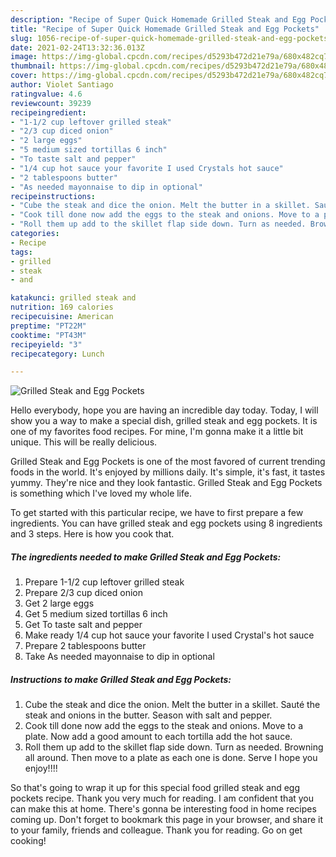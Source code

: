 ```yaml
---
description: "Recipe of Super Quick Homemade Grilled Steak and Egg Pockets"
title: "Recipe of Super Quick Homemade Grilled Steak and Egg Pockets"
slug: 1056-recipe-of-super-quick-homemade-grilled-steak-and-egg-pockets
date: 2021-02-24T13:32:36.013Z
image: https://img-global.cpcdn.com/recipes/d5293b472d21e79a/680x482cq70/grilled-steak-and-egg-pockets-recipe-main-photo.jpg
thumbnail: https://img-global.cpcdn.com/recipes/d5293b472d21e79a/680x482cq70/grilled-steak-and-egg-pockets-recipe-main-photo.jpg
cover: https://img-global.cpcdn.com/recipes/d5293b472d21e79a/680x482cq70/grilled-steak-and-egg-pockets-recipe-main-photo.jpg
author: Violet Santiago
ratingvalue: 4.6
reviewcount: 39239
recipeingredient:
- "1-1/2 cup leftover grilled steak"
- "2/3 cup diced onion"
- "2 large eggs"
- "5 medium sized tortillas 6 inch"
- "To taste salt and pepper"
- "1/4 cup hot sauce your favorite I used Crystals hot sauce"
- "2 tablespoons butter"
- "As needed mayonnaise to dip in optional"
recipeinstructions:
- "Cube the steak and dice the onion. Melt the butter in a skillet. Sauté the steak and onions in the butter. Season with salt and pepper."
- "Cook till done now add the eggs to the steak and onions. Move to a plate. Now add a good amount to each tortilla add the hot sauce."
- "Roll them up add to the skillet flap side down. Turn as needed. Browning all around. Then move to a plate as each one is done. Serve I hope you enjoy!!!!"
categories:
- Recipe
tags:
- grilled
- steak
- and

katakunci: grilled steak and 
nutrition: 169 calories
recipecuisine: American
preptime: "PT22M"
cooktime: "PT43M"
recipeyield: "3"
recipecategory: Lunch

---
```



![Grilled Steak and Egg Pockets](https://img-global.cpcdn.com/recipes/d5293b472d21e79a/680x482cq70/grilled-steak-and-egg-pockets-recipe-main-photo.jpg)

Hello everybody, hope you are having an incredible day today. Today, I will show you a way to make a special dish, grilled steak and egg pockets. It is one of my favorites food recipes. For mine, I'm gonna make it a little bit unique. This will be really delicious.

Grilled Steak and Egg Pockets is one of the most favored of current trending foods in the world. It's enjoyed by millions daily. It's simple, it's fast, it tastes yummy. They're nice and they look fantastic. Grilled Steak and Egg Pockets is something which I've loved my whole life.




To get started with this particular recipe, we have to first prepare a few ingredients. You can have grilled steak and egg pockets using 8 ingredients and 3 steps. Here is how you cook that.

<!--inarticleads1-->

##### The ingredients needed to make Grilled Steak and Egg Pockets:

1. Prepare 1-1/2 cup leftover grilled steak
1. Prepare 2/3 cup diced onion
1. Get 2 large eggs
1. Get 5 medium sized tortillas 6 inch
1. Get To taste salt and pepper
1. Make ready 1/4 cup hot sauce your favorite I used Crystal&#39;s hot sauce
1. Prepare 2 tablespoons butter
1. Take As needed mayonnaise to dip in optional




<!--inarticleads2-->

##### Instructions to make Grilled Steak and Egg Pockets:

1. Cube the steak and dice the onion. Melt the butter in a skillet. Sauté the steak and onions in the butter. Season with salt and pepper.
1. Cook till done now add the eggs to the steak and onions. Move to a plate. Now add a good amount to each tortilla add the hot sauce.
1. Roll them up add to the skillet flap side down. Turn as needed. Browning all around. Then move to a plate as each one is done. Serve I hope you enjoy!!!!




So that's going to wrap it up for this special food grilled steak and egg pockets recipe. Thank you very much for reading. I am confident that you can make this at home. There's gonna be interesting food in home recipes coming up. Don't forget to bookmark this page in your browser, and share it to your family, friends and colleague. Thank you for reading. Go on get cooking!
